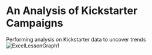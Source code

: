 # An Analysis of Kickstarter Campaigns
Performing analysis on Kickstarter data to uncover trends
![ExcelLessonGraph1](path/to/ExcelLessonGraph1.png)
